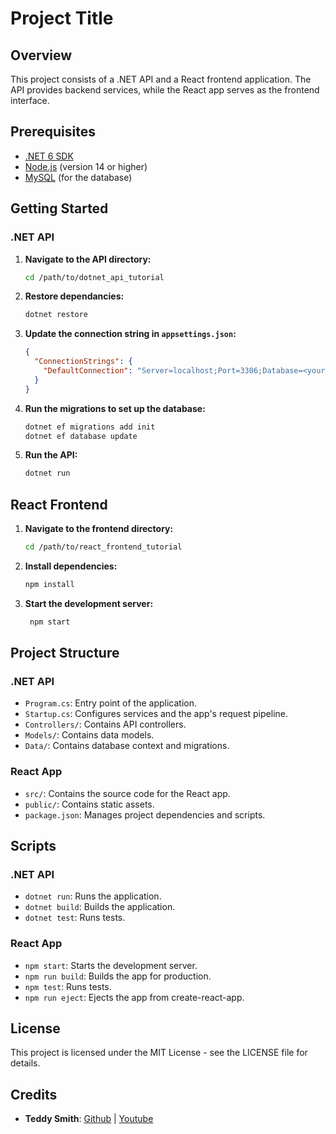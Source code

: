 # Project Title

## Overview

This project consists of a .NET API and a React frontend application. The API provides backend services, while the React app serves as the frontend interface.

## Prerequisites

- [.NET 6 SDK](https://dotnet.microsoft.com/download/dotnet/6.0)
- [Node.js](https://nodejs.org/) (version 14 or higher)
- [MySQL](https://www.mysql.com/) (for the database)

## Getting Started

### .NET API

1. **Navigate to the API directory:**
   ```bash
   cd /path/to/dotnet_api_tutorial
   ```
2. **Restore dependancies:**
   ```bash
   dotnet restore
   ```
3. **Update the connection string in `appsettings.json`:**

   ```json
   {
     "ConnectionStrings": {
       "DefaultConnection": "Server=localhost;Port=3306;Database=<your_database>;User=<your_username>;Pwd=<your_password>;"
     }
   }
   ```

4. **Run the migrations to set up the database:**
   ```bash
   dotnet ef migrations add init
   dotnet ef database update
   ```
5. **Run the API:**
   ```bash
   dotnet run
   ```

## React Frontend

1. **Navigate to the frontend directory:**
   ```bash
   cd /path/to/react_frontend_tutorial
   ```
2. **Install dependencies:**
   ```bash
   npm install
   ```
3. **Start the development server:**
   ```bash
    npm start
   ```

## Project Structure

### .NET API

- `Program.cs`: Entry point of the application.
- `Startup.cs`: Configures services and the app's request pipeline.
- `Controllers/`: Contains API controllers.
- `Models/`: Contains data models.
- `Data/`: Contains database context and migrations.

### React App

- `src/`: Contains the source code for the React app.
- `public/`: Contains static assets.
- `package.json`: Manages project dependencies and scripts.

## Scripts

### .NET API

- `dotnet run`: Runs the application.
- `dotnet build`: Builds the application.
- `dotnet test`: Runs tests.

### React App

- `npm start`: Starts the development server.
- `npm run build`: Builds the app for production.
- `npm test`: Runs tests.
- `npm run eject`: Ejects the app from create-react-app.

## License

This project is licensed under the MIT License - see the LICENSE file for details.

## Credits

- **Teddy Smith**: [Github](https://github.com/teddysmithdev) | [Youtube](https://www.youtube.com/@TeddySmithDev)
